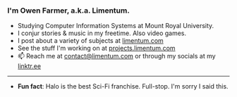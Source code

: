 ### I'm Owen Farmer, a.k.a. Limentum.
- Studying Computer Information Systems at Mount Royal University.
- I conjur stories & music in my freetime. Also video games.
- I post about a variety of subjects at [limentum.com](https://limentum.com)
- See the stuff I'm working on at [projects.limentum.com](https://projects.limentum.com)
- 📫 Reach me at contact@limentum.com or through my socials at my [linktr.ee](https://linktr.ee/limentum)

---

- **Fun fact**: Halo is the best Sci-Fi franchise. Full-stop. I'm sorry I said this.
